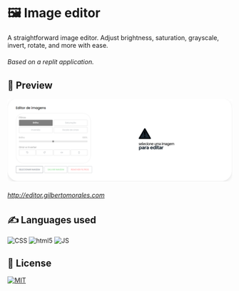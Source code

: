 
# 🖼 Image editor

A straightforward image editor. Adjust brightness, saturation, grayscale, invert, rotate, and more with ease.

###### Based on a replit application.

## 🤳 Preview
<p> <img alt="Web" src="https://github.com/eumorales/eumorales/blob/main/preview/image-editor-web.png" /></p>

###### http://editor.gilbertomorales.com

## ✍ Languages used
<img alt="CSS" src="https://img.shields.io/badge/CSS3-%231572B6.svg?style=flat-square&logo=css3&logoColor=white" /> <img alt="html5" src="https://img.shields.io/badge/-HTML5-E34F26?style=flat-square&logo=html5&logoColor=white" /> <img alt="JS" src="https://img.shields.io/badge/JavaScript-F7DF1E?logo=JavaScript&logoColor=000&style=flat-square" />

## 📄 License
<a href="https://github.com/eumorales/image-editor/blob/main/LICENSE" target="_blank"><img alt="MIT" src="https://img.shields.io/badge/license-MIT-blue" />
		
